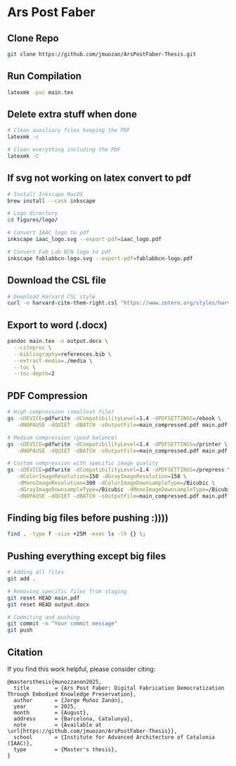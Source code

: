 # Ars Post Faber

## Clone Repo

```bash
git clone https://github.com/jmuozan/ArsPostFaber-Thesis.git
```

## Run Compilation

```bash
latexmk -pvc main.tex
```

## Delete extra stuff when done

```bash
# Clean auxiliary files keeping the PDF
latexmk -c

# Clean everything including the PDF
latexmk -C
```

## If svg not working on latex convert to pdf

```bash
# Install Inkscape MacOS
brew install --cask inkscape

# Logo directory
cd figures/logo/

# Convert IAAC logo to pdf
inkscape iaac_logo.svg --export-pdf=iaac_logo.pdf

# Convert Fab Lab BCN logo to pdf
inkscape fablabbcn-logo.svg --export-pdf=fablabbcn-logo.pdf
```

## Download the CSL file
```bash
# Download Harvard CSL style
curl -o harvard-cite-them-right.csl "https://www.zotero.org/styles/harvard-cite-them-right"
```

## Export to word (.docx)

```bash
pandoc main.tex -o output.docx \
  --citeproc \
  --bibliography=references.bib \
  --extract-media=./media \
  --toc \
  --toc-depth=2
```

## PDF Compression

```bash
# High compression (smallest file)
gs -sDEVICE=pdfwrite -dCompatibilityLevel=1.4 -dPDFSETTINGS=/ebook \
   -dNOPAUSE -dQUIET -dBATCH -sOutputFile=main_compressed.pdf main.pdf

# Medium compression (good balance)
gs -sDEVICE=pdfwrite -dCompatibilityLevel=1.4 -dPDFSETTINGS=/printer \
   -dNOPAUSE -dQUIET -dBATCH -sOutputFile=main_compressed.pdf main.pdf

# Custom compression with specific image quality
gs -sDEVICE=pdfwrite -dCompatibilityLevel=1.4 -dPDFSETTINGS=/prepress \
   -dColorImageResolution=150 -dGrayImageResolution=150 \
   -dMonoImageResolution=300 -dColorImageDownsampleType=/Bicubic \
   -dGrayImageDownsampleType=/Bicubic -dMonoImageDownsampleType=/Bicubic \
   -dNOPAUSE -dQUIET -dBATCH -sOutputFile=main_compressed.pdf main.pdf
```

## Finding big files before pushing :))))

```bash
find . -type f -size +25M -exec ls -lh {} \;
```

## Pushing everything except big files 

```bash
# Adding all files
git add .

# Removing specific files from staging
git reset HEAD main.pdf
git reset HEAD output.docx

# Commiting and pushing
git commit -m "Your commit message"
git push
```

## Citation

If you find this work helpful, please consider citing:

```
@mastersthesis{munozzanon2025,
  title        = {Ars Post Faber: Digital Fabrication Democratization Through Embodied Knowledge Preservation},
  author       = {Jorge Muñoz Zanón},
  year         = 2025,
  month        = {August},
  address      = {Barcelona, Catalunya},
  note         = {Available at \url{https://github.com/jmuozan/ArsPostFaber-Thesis}},
  school       = {Institute for Advanced Architecture of Catalonia (IAAC)},
  type         = {Master's thesis},
}
```


<!--
\clearpage


\setcounter{chapter}{4}
\setcounter{section}{0}

% Add the chapter to table of contents
\addcontentsline{toc}{chapter}{\numberline{4}Ars Post Faber: Towards Unified Digital Agency}

% Set up page style for this chapter (assuming fancyhdr is loaded in preamble)
\pagestyle{fancy}
\fancyhf{} % Clear all header and footer fields
\fancyhead[L]{\footnotesize\textit{Ars Post Faber: Digital Fabrication Democratization Through Embodied Knowledge Preservation}}
\fancyfoot[C]{\thepage} % Page number in footer center
\renewcommand{\headrulewidth}{0pt}
\renewcommand{\footrulewidth}{0pt}

% Custom chapter title to match abstract formatting
\noindent
{\Large\textbf{Chapter 4: Ars Post Faber: Towards Unified Digital Agency}}
\vspace{0.3cm}
\hrule
\vspace{0.8cm}
\label{ch:ArsPostFaber}

% Set no paragraph indentation
\setlength{\parindent}{0pt}

\textit{The craftsperson's relationship with their tools shapes not only what they make, but how they think about making itself.}

\vspace{0.5cm}

The theoretical framework developed in the previous chapters culminates in a practical question: \textit{How might digital design tools be restructured to preserve the continuous dialogue between maker, material, and machine that characterizes unified agency?} This chapter documents the development of \textit{Ars Post Faber}, an open-source Grasshopper plugin that attempts to bridge the gap between the conception-execution separation identified in contemporary CAD/CAM workflows.

\vspace{0.5cm}

Drawing from the experimental insights gathered through \textit{CR3ATED}, \textit{AI Tools}, and the \textit{Component that Makes}, \textit{Ars Post Faber} represents an integrated approach to preserving embodied knowledge within digital fabrication contexts. Rather than simplifying tools to increase accessibility or automating processes to eliminate complexity, the plugin introduces new forms of interaction that maintain computational capabilities while enabling the adaptive authority of the user.

\vspace{0.5cm}

The name \textit{Ars Post Faber} deliberately references both craft traditions and contemporary technological possibilities. \textit{Ars}, from the Latin meaning skill or craft, acknowledges the continuity with traditional making practices that this research seeks to preserve. \textit{Post Faber}, meaning "after the maker," suggests not the elimination of human creative agency but its transformation within digitally-mediated contexts. This represents neither a nostalgic return to pre-industrial craft nor a wholesale embrace of automated production, but how contemporary computational capabilities might support rather than replace the adaptive decision-making that enables skilled making.

\section{From Theory to Implementation}

The development of \textit{Ars Post Faber} required translating the theoretical insights about unified agency, preservation-based democratization, and adaptive authority into specific design principles that could guide software implementation. This translation process challenged the maintainance of theoretical coherence while addressing the practical constraints and opportunities present within existing CAD environments.

\subsection{Preserving Process Over Product}

Traditional CAD workflows prioritize the efficient production of geometric specifications suitable for manufacturing, treating the design process itself as expendable scaffolding that can be discarded once final specifications are determined. This product-centered approach aligns with the distributed agency model that concentrates creative authority within separate design phases while rendering material execution increasingly automated and non-responsive.

\vspace{0.5cm}

\textit{Ars Post Faber} inverts this priority by treating the creative process as equally important to the final geometric outcome. Rather than optimizing for efficient specification delivery, the plugin preserves the complete narrative of design development, including iterations, modifications, decision points, and even errors that contributed to the final result. This process preservation enables future makers to understand not just what was created, but how and why creative decisions emerged through the making dialogue.

\vspace{0.5cm}

By maintaining the complete creative narrative, \textit{Ars Post Faber} enables what might be termed \textit{generative reproduction}, where future implementations or attempts to replicate can build upon previous work while adapting to new contexts.

\subsection{Open Source Foundation and Community Authority}

\textit{Ars Post Faber} is released under the MIT License, representing a commitment to genuine democratization through community control over the technological development of the projects instead of concentrating it within proprietary systems. The MIT License text explicitly defines the parameters of this collaborative approach:

\begin{verbatim}
MIT License

Copyright (c) 2025 Jorge Muñoz Zanón

Permission is hereby granted, free of charge, to any person obtaining a copy
of this software and associated documentation files (the "Software"), to deal
in the Software without restriction, including without limitation the rights
to use, copy, modify, merge, publish, distribute, sublicense, and/or sell
copies of the Software, and to permit persons to whom the Software is
furnished to do so, subject to the following conditions:

The above copyright notice and this permission notice shall be included in all
copies or substantial portions of the Software.

THE SOFTWARE IS PROVIDED "AS IS", WITHOUT WARRANTY OF ANY KIND, EXPRESS OR
IMPLIED, INCLUDING BUT NOT LIMITED TO THE WARRANTIES OF MERCHANTABILITY,
FITNESS FOR A PARTICULAR PURPOSE AND NONINFRINGEMENT. IN NO EVENT SHALL THE
AUTHORS OR COPYRIGHT HOLDERS BE LIABLE FOR ANY CLAIM, DAMAGES OR OTHER
LIABILITY, WHETHER IN AN ACTION OF CONTRACT, TORT OR OTHERWISE, ARISING FROM,
OUT OF OR IN CONNECTION WITH THE SOFTWARE OR THE USE OR OTHER DEALINGS IN THE
SOFTWARE.
\end{verbatim}

This licensing framework empowers makers to build upon each other's work in ways that create new expressions of creative agency. Unlike proprietary systems that require users to adapt their practices to predetermined software logic, the open source model enables the software itself to evolve in response to diverse making practices and cultural contexts. Makers can fork the codebase to develop specialized versions for particular fabrication techniques, contribute improvements that benefit the broader community, or integrate components into entirely new workflows that reflect their unique creative approaches.

\vspace{0.5cm}

The collaborative development model inherent in open source software mirrors the guild-like knowledge sharing that characterized pre-industrial craft communities. However, rather than being constrained by geographic proximity or trade boundaries, digital collaboration enables global communities of makers to collectively develop fabrication tools that preserve and extend traditional craft knowledge while leveraging on contemporary computational capabilities. This represents a form of \textit{distributed intelligence}, where individual makers contribute specialized knowledge that enhances the collective capacity for creative expression.

\subsection{Plugin Architecture and Computational Transparency}

The plugin architecture operates through computational augmentation rather than automation. Each component works as a mediator expanding human creative capabilities while preserving decision-making authority throughout the fabrication process. The goal is to find newer ways to express through CAD no matter how unoptimal or unefficient they are.

\vspace{0.5cm}

Integration with Grasshopper leverages the platform's node-based visual programming environment to maintain transparency in computational processes. Unlike black-box systems that hide their operational logic, Grasshopper's visual programming approach enables makers to understand, modify, and extend the computational relationships that connect design intentions with fabrication outcomes.


-->